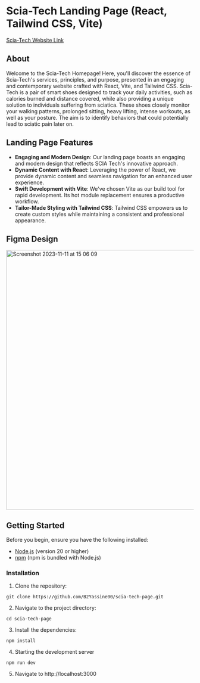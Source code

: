 # Scia-Tech Landing Page (React, Tailwind CSS, Vite)

<a href="https://www.scia-tech.net/" target="_blank">Scia-Tech Website Link</a>
  
## About

Welcome to the Scia-Tech Homepage! Here, you'll discover the essence of Scia-Tech's services, principles, and purpose, presented in an engaging and contemporary website crafted with React, Vite, and Tailwind CSS. 
Scia-Tech is a pair of smart shoes designed to track your daily activities, such as calories burned and distance covered, while also providing a unique solution to individuals suffering from sciatica. These shoes 
closely monitor your walking patterns, prolonged sitting, heavy lifting, intense workouts, as well as your posture. The aim is to identify behaviors that could potentially lead to sciatic pain later on.

## Landing Page Features

- **Engaging and Modern Design**: Our landing page boasts an engaging and modern design that reflects SCIA Tech's innovative approach.
- **Dynamic Content with React**: Leveraging the power of React, we provide dynamic content and seamless navigation for an enhanced user experience.
- **Swift Development with Vite**: We've chosen Vite as our build tool for rapid development. Its hot module replacement ensures a productive workflow.
- **Tailor-Made Styling with Tailwind CSS**: Tailwind CSS empowers us to create custom styles while maintaining a consistent and professional appearance.

## Figma Design

<img width="697" alt="Screenshot 2023-11-11 at 15 06 09" src="https://github.com/RabiiAlaouiLamharzi/scia-tech-page/assets/103124512/109534f3-b230-4945-add1-7712e35dcc5f">

## Getting Started

Before you begin, ensure you have the following installed:

- [Node.js](https://nodejs.org/) (version 20 or higher)
- [npm](https://www.npmjs.com/) (npm is bundled with Node.js)

### Installation

1. Clone the repository:
```
git clone https://github.com/B2Yassine00/scia-tech-page.git
```
2. Navigate to the project directory:
```
cd scia-tech-page
```
3. Install the dependencies:
```
npm install
```
4. Starting the development server
```
npm run dev
```
5. Navigate to http://localhost:3000
